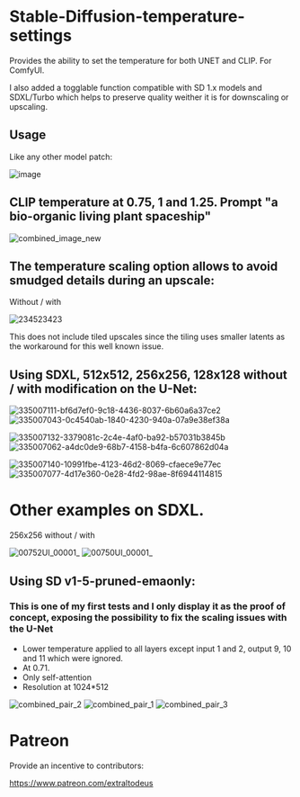 # Stable-Diffusion-temperature-settings
Provides the ability to set the temperature for both UNET and CLIP. For ComfyUI.

I also added a togglable function compatible with SD 1.x models and SDXL/Turbo which helps to preserve quality weither it is for downscaling or upscaling.

## Usage

Like any other model patch:

![image](https://github.com/Extraltodeus/Stable-Diffusion-temperature-settings/assets/15731540/baafc52a-452b-499f-8aec-2092b019e71f)


## CLIP temperature at 0.75, 1 and 1.25. Prompt "a bio-organic living plant spaceship"

![combined_image_new](https://github.com/Extraltodeus/Stable-Diffusion-temperature-settings/assets/15731540/12034834-43d0-44a5-a603-6c87d1bc6e5d)


## The temperature scaling option allows to avoid smudged details during an upscale:

Without / with

![234523423](https://github.com/Extraltodeus/Stable-Diffusion-temperature-settings/assets/15731540/9fad70c5-bbdc-4243-88a6-2963e7b47491)

This does not include tiled upscales since the tiling uses smaller latents as the workaround for this well known issue.

## Using SDXL, 512x512, 256x256, 128x128 without / with modification on the U-Net:

![335007111-bf6d7ef0-9c18-4436-8037-6b60a6a37ce2](https://github.com/Extraltodeus/Stable-Diffusion-temperature-settings/assets/15731540/e47775e0-1b36-46f9-9eac-5467ed8b6715)![335007043-0c4540ab-1840-4230-940a-07a9e38ef38a](https://github.com/Extraltodeus/Stable-Diffusion-temperature-settings/assets/15731540/3aecf1b1-85a8-4362-a7e1-e76048ca5f4b)

![335007132-3379081c-2c4e-4af0-ba92-b57031b3845b](https://github.com/Extraltodeus/Stable-Diffusion-temperature-settings/assets/15731540/ec1680c2-bb8f-4c50-855d-aeb5e0858a05)![335007062-a4dc0de9-68b7-4158-b4fa-6c607862d04a](https://github.com/Extraltodeus/Stable-Diffusion-temperature-settings/assets/15731540/1304717f-91d6-48a9-991f-b9a725ddff9d)


![335007140-10991fbe-4123-46d2-8069-cfaece9e77ec](https://github.com/Extraltodeus/Stable-Diffusion-temperature-settings/assets/15731540/b8e33680-cc4c-420c-b128-6b790a05ca12)![335007077-4d17e360-0e28-4fd2-98ae-8f6944114815](https://github.com/Extraltodeus/Stable-Diffusion-temperature-settings/assets/15731540/ff1c7ef5-1bbb-49bb-b53d-f14c4efe44bd)


# Other examples on SDXL.

256x256 without / with


![00752UI_00001_](https://github.com/Extraltodeus/Stable-Diffusion-temperature-settings/assets/15731540/66659a07-0532-4fc9-9993-7229ba3160e8)
![00750UI_00001_](https://github.com/Extraltodeus/Stable-Diffusion-temperature-settings/assets/15731540/e8525a12-5d9c-41a3-ba5a-7c2fd65e2c2c)



## Using SD v1-5-pruned-emaonly:

### This is one of my first tests and I only display it as the proof of concept, exposing the possibility to fix the scaling issues with the U-Net

- Lower temperature applied to all layers except input 1 and 2, output 9, 10 and 11 which were ignored.
- At 0.71.
- Only self-attention
- Resolution at 1024*512

![combined_pair_2](https://github.com/Extraltodeus/Stable-Diffusion-temperature-settings/assets/15731540/5e5403ea-2cb3-462c-a9f1-6cc7b1ddbaea)
![combined_pair_1](https://github.com/Extraltodeus/Stable-Diffusion-temperature-settings/assets/15731540/84fed1e4-a7ba-4f2a-8562-e3573f0aab8f)
![combined_pair_3](https://github.com/Extraltodeus/Stable-Diffusion-temperature-settings/assets/15731540/c6703c21-0d63-404e-9bf8-3a7c580f59e7)




# Patreon

Provide an incentive to contributors:

https://www.patreon.com/extraltodeus
